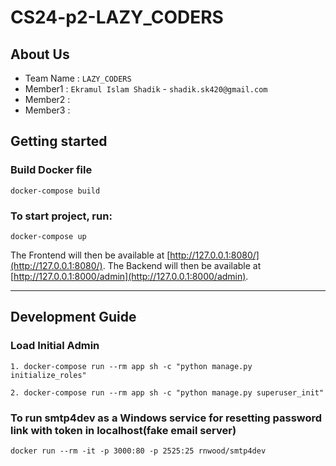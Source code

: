 # CS24-p2-LAZY_CODERS

## About Us
- Team Name : `LAZY_CODERS`
- Member1 : `Ekramul Islam Shadik` - `shadik.sk420@gmail.com`
- Member2 : 
- Member3 :

## Getting started

### Build Docker file
```
docker-compose build
```




### To start project, run:
```
docker-compose up
```

The Frontend will then be available at [http://127.0.0.1:8080/](http://127.0.0.1:8080/).
The Backend will then be available at [http://127.0.0.1:8000/admin](http://127.0.0.1:8000/admin).

---

## Development Guide

### Load Initial Admin
```
1. docker-compose run --rm app sh -c "python manage.py initialize_roles"
```
```
2. docker-compose run --rm app sh -c "python manage.py superuser_init"
```
### To run smtp4dev as a Windows service for resetting password link with token in localhost(fake email server)

```
docker run --rm -it -p 3000:80 -p 2525:25 rnwood/smtp4dev
```

